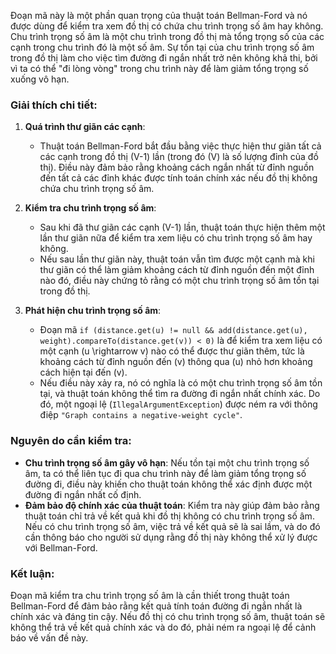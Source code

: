 Đoạn mã này là một phần quan trọng của thuật toán Bellman-Ford và nó được dùng để kiểm tra xem đồ thị có chứa chu trình trọng số âm hay không. Chu trình trọng số âm là một chu trình trong đồ thị mà tổng trọng số của các cạnh trong chu trình đó là một số âm. Sự tồn tại của chu trình trọng số âm trong đồ thị làm cho việc tìm đường đi ngắn nhất trở nên không khả thi, bởi vì ta có thể "đi lòng vòng" trong chu trình này để làm giảm tổng trọng số xuống vô hạn.

### Giải thích chi tiết:

1. **Quá trình thư giãn các cạnh**:
    - Thuật toán Bellman-Ford bắt đầu bằng việc thực hiện thư giãn tất cả các cạnh trong đồ thị \(V-1\) lần (trong đó \(V\) là số lượng đỉnh của đồ thị). Điều này đảm bảo rằng khoảng cách ngắn nhất từ đỉnh nguồn đến tất cả các đỉnh khác được tính toán chính xác nếu đồ thị không chứa chu trình trọng số âm.

2. **Kiểm tra chu trình trọng số âm**:
    - Sau khi đã thư giãn các cạnh \(V-1\) lần, thuật toán thực hiện thêm một lần thư giãn nữa để kiểm tra xem liệu có chu trình trọng số âm hay không.
    - Nếu sau lần thư giãn này, thuật toán vẫn tìm được một cạnh mà khi thư giãn có thể làm giảm khoảng cách từ đỉnh nguồn đến một đỉnh nào đó, điều này chứng tỏ rằng có một chu trình trọng số âm tồn tại trong đồ thị.

3. **Phát hiện chu trình trọng số âm**:
    - Đoạn mã `if (distance.get(u) != null && add(distance.get(u), weight).compareTo(distance.get(v)) < 0)` là để kiểm tra xem liệu có một cạnh \(u \rightarrow v\) nào có thể được thư giãn thêm, tức là khoảng cách từ đỉnh nguồn đến \(v\) thông qua \(u\) nhỏ hơn khoảng cách hiện tại đến \(v\).
    - Nếu điều này xảy ra, nó có nghĩa là có một chu trình trọng số âm tồn tại, và thuật toán không thể tìm ra đường đi ngắn nhất chính xác. Do đó, một ngoại lệ (`IllegalArgumentException`) được ném ra với thông điệp `"Graph contains a negative-weight cycle"`.

### Nguyên do cần kiểm tra:

- **Chu trình trọng số âm gây vô hạn**: Nếu tồn tại một chu trình trọng số âm, ta có thể liên tục đi qua chu trình này để làm giảm tổng trọng số đường đi, điều này khiến cho thuật toán không thể xác định được một đường đi ngắn nhất cố định.
- **Đảm bảo độ chính xác của thuật toán**: Kiểm tra này giúp đảm bảo rằng thuật toán chỉ trả về kết quả khi đồ thị không có chu trình trọng số âm. Nếu có chu trình trọng số âm, việc trả về kết quả sẽ là sai lầm, và do đó cần thông báo cho người sử dụng rằng đồ thị này không thể xử lý được với Bellman-Ford.

### Kết luận:
Đoạn mã kiểm tra chu trình trọng số âm là cần thiết trong thuật toán Bellman-Ford để đảm bảo rằng kết quả tính toán đường đi ngắn nhất là chính xác và đáng tin cậy. Nếu đồ thị có chu trình trọng số âm, thuật toán sẽ không thể trả về kết quả chính xác và do đó, phải ném ra ngoại lệ để cảnh báo về vấn đề này.
